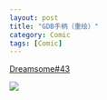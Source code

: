 ```yaml
---
layout: post
title: "GDB手柄（重绘）"
category: Comic
tags: [Comic]
---
```



[Dreamsome#43](http://dreamsome.org/1043/)


![](http://ww1.sinaimg.cn/mw690/534218ffjw1et7yhsbiayj20ig0f3q4j.jpg)







